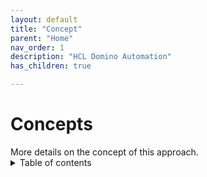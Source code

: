 ```yaml
---
layout: default
title: "Concept"
parent: "Home"
nav_order: 1
description: "HCL Domino Automation"
has_children: true

---
```

<h1>Concepts</h1>
More details on the concept of this approach.

<details close markdown="block">
  <summary>
    Table of contents
  </summary>
  {: .text-delta }
1. TOC
{:toc}
</details>